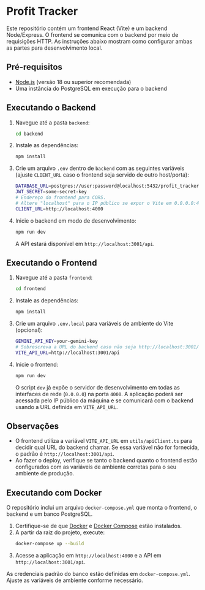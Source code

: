 # Profit Tracker

Este repositório contém um frontend React (Vite) e um backend Node/Express.
O frontend se comunica com o backend por meio de requisições HTTP.
As instruções abaixo mostram como configurar ambas as partes para desenvolvimento local.

## Pré-requisitos

- [Node.js](https://nodejs.org/) (versão 18 ou superior recomendada)
- Uma instância do PostgreSQL em execução para o backend

## Executando o Backend

1. Navegue até a pasta `backend`:
   ```bash
   cd backend
   ```
2. Instale as dependências:
   ```bash
   npm install
   ```
3. Crie um arquivo `.env` dentro de `backend` com as seguintes variáveis (ajuste
   `CLIENT_URL` caso o frontend seja servido de outro host/porta):
   ```bash
   DATABASE_URL=postgres://user:password@localhost:5432/profit_tracker
   JWT_SECRET=some-secret-key
   # Endereço do frontend para CORS.
   # Altere "localhost" para o IP público se expor o Vite em 0.0.0.0:4000.
   CLIENT_URL=http://localhost:4000
   ```
4. Inicie o backend em modo de desenvolvimento:
   ```bash
   npm run dev
   ```
   A API estará disponível em `http://localhost:3001/api`.

## Executando o Frontend

1. Navegue até a pasta `frontend`:
   ```bash
   cd frontend
   ```
2. Instale as dependências:
   ```bash
   npm install
   ```
3. Crie um arquivo `.env.local` para variáveis de ambiente do Vite (opcional):
   ```bash
   GEMINI_API_KEY=your-gemini-key
   # Sobrescreva a URL do backend caso não seja http://localhost:3001/api
   VITE_API_URL=http://localhost:3001/api
   ```
4. Inicie o frontend:
   ```bash
   npm run dev
   ```
   O script `dev` já expõe o servidor de desenvolvimento em todas as interfaces
   de rede (`0.0.0.0`) na porta `4000`. A aplicação poderá ser acessada pelo IP
   público da máquina e se comunicará com o backend usando a URL definida em
   `VITE_API_URL`.

## Observações

- O frontend utiliza a variável `VITE_API_URL` em `utils/apiClient.ts` para decidir
  qual URL do backend chamar. Se essa variável não for fornecida, o padrão é
  `http://localhost:3001/api`.
- Ao fazer o deploy, verifique se tanto o backend quanto o frontend estão
  configurados com as variáveis de ambiente corretas para o seu ambiente de produção.

## Executando com Docker

O repositório inclui um arquivo `docker-compose.yml` que monta o frontend, o backend e um banco PostgreSQL.

1. Certifique-se de que [Docker](https://docs.docker.com/get-docker/) e [Docker Compose](https://docs.docker.com/compose/install/) estão instalados.
2. A partir da raiz do projeto, execute:
   ```bash
   docker-compose up --build
   ```
3. Acesse a aplicação em `http://localhost:4000` e a API em `http://localhost:3001/api`.

As credenciais padrão do banco estão definidas em `docker-compose.yml`. Ajuste as variáveis de ambiente conforme necessário.
